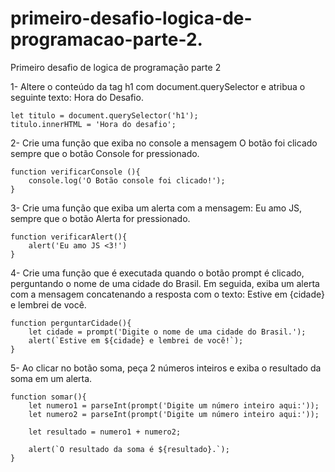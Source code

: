# primeiro-desafio-logica-de-programacao-parte-2.
 Primeiro desafio de logica de programação parte 2

 1- Altere o conteúdo da tag h1 com document.querySelector e atribua o seguinte texto: Hora do Desafio.

    let titulo = document.querySelector('h1');
    titulo.innerHTML = 'Hora do desafio';

 2- Crie uma função que exiba no console a mensagem O botão foi clicado sempre que o botão Console for pressionado.

    function verificarConsole (){
        console.log('O Botão console foi clicado!');
    }

 3- Crie uma função que exiba um alerta com a mensagem: Eu amo JS, sempre que o botão Alerta for pressionado.

    function verificarAlert(){
        alert('Eu amo JS <3!')
    }

 4- Crie uma função que é executada quando o botão prompt é clicado, perguntando o nome de uma cidade do Brasil. Em seguida, exiba um alerta com a mensagem concatenando a resposta com o texto: Estive em {cidade} e lembrei de você.

    function perguntarCidade(){
        let cidade = prompt('Digite o nome de uma cidade do Brasil.');
        alert(`Estive em ${cidade} e lembrei de você!`);
    }

 5- Ao clicar no botão soma, peça 2 números inteiros e exiba o resultado da soma em um alerta.

    function somar(){
        let numero1 = parseInt(prompt('Digite um número inteiro aqui:'));
        let numero2 = parseInt(prompt('Digite um número inteiro aqui:'));

        let resultado = numero1 + numero2;

        alert(`O resultado da soma é ${resultado}.`);
    }
